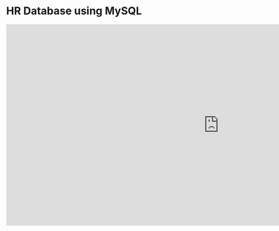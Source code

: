 # HR Database using MySQL
<iframe title="weather_data dashboard" width="1140" height="541.25" src="https://app.powerbi.com/reportEmbed?reportId=b9f81694-c856-4067-bca0-8cad409edab1&autoAuth=true&ctid=6efd0f20-57c8-4447-b53f-00d4992ca50b" frameborder="0" allowFullScreen="true"></iframe>
